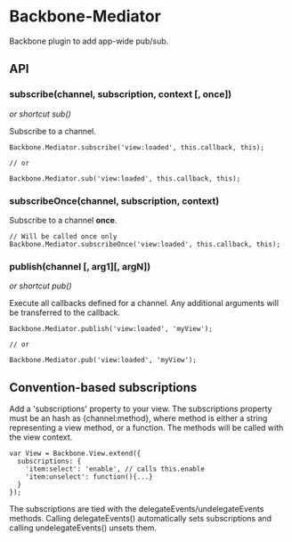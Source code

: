 # Backbone-Mediator

Backbone plugin to add app-wide pub/sub.

## API

### subscribe(channel, subscription, context [, once])
  *or shortcut sub()*
  
  Subscribe to a channel.

    Backbone.Mediator.subscribe('view:loaded', this.callback, this);
    
    // or
    
    Backbone.Mediator.sub('view:loaded', this.callback, this);
    
    
### subscribeOnce(channel, subscription, context)
  
  Subscribe to a channel **once**.
  
    // Will be called once only
    Backbone.Mediator.subscribeOnce('view:loaded', this.callback, this);

### publish(channel [, arg1][, argN])
  *or shortcut pub()*

  Execute all callbacks defined for a channel. Any additional arguments will be transferred to the callback.
  
    Backbone.Mediator.publish('view:loaded', 'myView');
    
    // or
    
    Backbone.Mediator.pub('view:loaded', 'myView');
    
## Convention-based subscriptions

Add a 'subscriptions' property to your view. The subscriptions property must be an hash as
{channel:method}, where method
is either a string representing a view method, or a function. The methods will be called with the 
view context.

    var View = Backbone.View.extend({
      subscriptions: {
        'item:select': 'enable', // calls this.enable
        'item:unselect': function(){...}
      }
    });
    
The subscriptions are tied with the delegateEvents/undelegateEvents methods. Calling delegateEvents() automatically
sets subscriptions and calling undelegateEvents() unsets them.
